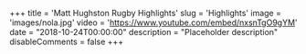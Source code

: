+++
title = 'Matt Hughston Rugby Highlights'
slug = 'Highlights'
image = 'images/nola.jpg'
video = 'https://www.youtube.com/embed/nxsnTgO9gYM'
date = "2018-10-24T00:00:00"
description = "Placeholder description"
disableComments = false
+++
